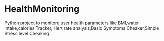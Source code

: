 # HealthMonitoring
Python project to monitore user health parameters like BMI,water intake,calories Tracker, Hert rate analysis,Basic Symptoms Cheaker,Simple Stress level Cheaking
